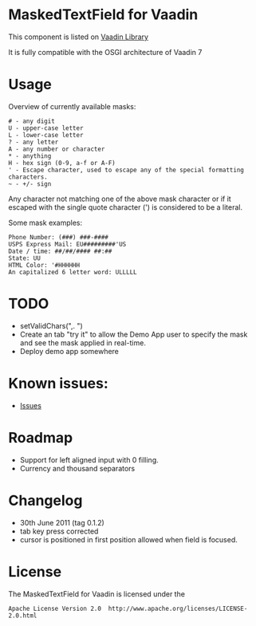 # MaskedTextField for Vaadin

This component is listed on [Vaadin Library](http://vaadin.com/addon/maskedtextfield)

It is fully compatible with the OSGI architecture of Vaadin 7

# Usage
Overview of currently available masks:

    # - any digit
    U - upper-case letter
    L - lower-case letter
    ? - any letter
    A - any number or character
    * - anything
    H - hex sign (0-9, a-f or A-F)
    ' - Escape character, used to escape any of the special formatting characters.
    ~ - +/- sign

Any character not matching one of the above mask character or if it escaped with the single quote character (') is considered to be a literal.

Some mask examples:

    Phone Number: (###) ###-####
    USPS Express Mail: EU#########'US
    Date / time: ##/##/#### ##:##
    State: UU
    HTML Color: '#HHHHHH
    An capitalized 6 letter word: ULLLLL

# TODO
- setValidChars(",. ")
- Create an tab "try it" to allow the Demo App user to specify the mask and see the mask applied in real-time.
- Deploy demo app somewhere

# Known issues:

- [Issues](https://github.com/andersonfreitas/vaadin-masked-textfield/issues)

# Roadmap

 - Support for left aligned input with 0 filling.
 - Currency and thousand separators

# Changelog
 - 30th June 2011 (tag 0.1.2)
 - tab key press corrected
 - cursor is positioned in first position allowed when field is focused.
 
 # License
 
 The MaskedTextField for Vaadin is licensed under the 
 
	Apache License Version 2.0	http://www.apache.org/licenses/LICENSE-2.0.html
